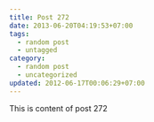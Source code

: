 ```yaml
---
title: Post 272
date: 2013-06-20T04:19:53+07:00
tags:
  - random post
  - untagged
category:
  - random post
  - uncategorized
updated: 2012-06-17T00:06:29+07:00
---
```

This is content of post 272